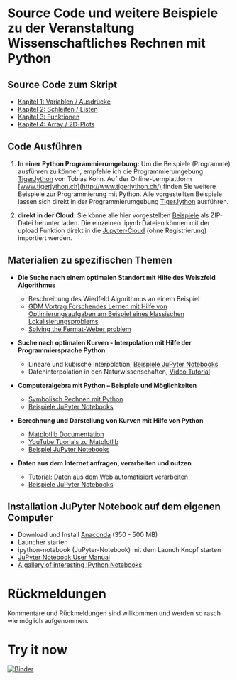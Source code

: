 # Source Code und weitere Beispiele zu der Veranstaltung Wissenschaftliches Rechnen mit Python 

## Source Code zum Skript

- [Kapitel 1: Variablen / Ausdrücke](Kapitel_1_Variablen_Ausdruecke.ipynb)
- [Kapitel 2: Schleifen / Listen](Kapitel_2_Schleifen_Listen.ipynb)
- [Kapitel 3: Funktionen](Kapitel_3_Funktionen.ipynb)
- [Kapitel 4: Array / 2D-Plots](Kapitel_4_Array_Plots.ipynb)

## Code Ausführen
1. __In einer Python Programmierumgebung:__ Um die Beispiele (Programme) ausführen zu können, empfehle ich die Programmierumgebung [TigerJython](http://jython.tobiaskohn.ch/index-de.html) von Tobias Kohn. Auf der Online-Lernplattform [www.tigerjython.ch](http://www.tigerjython.ch/) finden Sie weitere Beispiele zur Programmierung mit Python. Alle vorgestellten Beispiele lassen sich direkt in der Programmierumgebung [TigerJython](http://jython.tobiaskohn.ch/index-de.html) ausführen. 

2. __direkt in der Cloud:__ Sie könne alle hier vorgestellten [Beispiele](https://github.com/mgje/PIUMP/archive/master) als ZIP-Datei herunter laden. Die einzelnen .ipynb Dateien können mit der upload Funktion direkt in die [Jupyter-Cloud](https://try.jupyter.org/) (ohne Registrierung) importiert werden. 

## Materialien zu spezifischen Themen

- __Die Suche nach einem optimalen Standort mit Hilfe des Weiszfeld Algorithmus__ 
 	- Beschreibung des Wiedfeld Algorithmus an einem Beispiel
  	- [GDM Vortrag  Forschendes Lernen mit Hilfe von Optimierungsaufgaben am Beispiel eines klassischen Lokalisierungsproblems](http://mgje.github.io/presentations/GDM2015/#/)
  	- [Solving the Fermat-Weber problem](http://mgje.github.io/presentations/Budapest2014/#/)

- __Suche nach optimalen Kurven - Interpolation mit Hilfe der Programmiersprache Python__ 
	- Lineare und kubische Interpolation, [Beispiele JuPyter Notebooks](Interpolation_mit_SciPy_und_NumPy.ipynb)
	- Dateninterpolation in den Naturwissenschaften, [Video Tutorial](https://www.youtube.com/watch?v=sNxW40hHSZU)

- __Computeralgebra mit Python – Beispiele und Möglichkeiten__
	- [Symbolisch Rechnen mit Python](https://vimeo.com/77921640)
	- [Beispiele JuPyter Notebooks](Computeralgebra_mit_Python.ipynb)

- __Berechnung und Darstellung von Kurven mit Hilfe von Python__ 
	- [Matplotlib Documentation](http://matplotlib.org/contents.html#)
	- [YouTube Tuorials zu Matplotlib](https://www.youtube.com/watch?v=q7Bo_J8x_dw)
	- [Beispiel JuPyter Notebooks](matplotlib.ipynb)

- __Daten aus dem Internet anfragen, verarbeiten und nutzen__
	- [Tutorial: Daten aus dem Web automatisiert verarbeiten](http://mgje.github.io/presentations/webprog/#/)
	- [Beispiele JuPyter Notebooks](Daten_aus_dem_Internet_verarbeiten.ipynb)
	
## Installation JuPyter Notebook auf dem eigenen Computer
- Download und Install [Anaconda](https://www.continuum.io/downloads) (350 - 500 MB)
- Launcher starten
- ipython-notebook (JuPyter-Notebook) mit dem Launch Knopf starten
- [JuPyter Notebook User Manual](http://jupyter.cs.brynmawr.edu/hub/dblank/public/Jupyter%20Notebook%20Users%20Manual.ipynb)
- [A gallery of interesting IPython Notebooks](https://github.com/ipython/ipython/wiki/A-gallery-of-interesting-IPython-Notebooks)

Rückmeldungen
=============
Kommentare und Rückmeldungen sind willkommen und werden so rasch wie möglich aufgenommen.

Try it now
==========
[![Binder](http://mybinder.org/badge.svg)](http://mybinder.org/repo/mgje/PIUMP)
